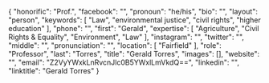 {
  "honorific": "Prof.",
  "facebook": "",
  "pronoun": "he/his",
  "bio": "",
  "layout": "person",
  "keywords": [
    "Law",
    "environmental justice",
    "civil rights",
    "higher education"
  ],
  "phone": "",
  "first": "Gerald",
  "expertise": [
    "Agriculture",
    "Civil Rights & Equality",
    "Environment",
    "Law"
  ],
  "instagram": "",
  "twitter": "",
  "middle": "",
  "pronunciation": "",
  "location": [
    "Fairfield"
  ],
  "role": "Professor",
  "last": "Torres",
  "title": "Gerald Torres",
  "images": [],
  "website": "",
  "email": "Z2VyYWxkLnRvcnJlc0B5YWxlLmVkdQ==",
  "linkedin": "",
  "linktitle": "Gerald Torres"
}